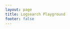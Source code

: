 ```yaml
---
layout: page
title: Logsearch Playground
footer: false
---
```


<script setup>
import SLSLogsearch from '@theme/src/components/SLSLogsearch.vue'
</script>

<SLSLogsearch  />
